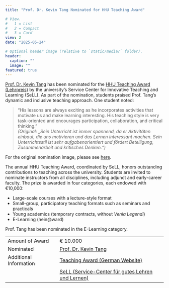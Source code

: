 ```yaml
---
title: "Prof. Dr. Kevin Tang Nominated for HHU Teaching Award"

# View.
#   1 = List
#   2 = Compact
#   3 = Card
view: 2
date: "2025-05-24"

# Optional header image (relative to `static/media/` folder).
header:
  caption: ""
  image: ""
featured: true
---
```


[Prof. Dr. Kevin Tang](https://slam.phil.hhu.de/authors/kevin/) has been nominated for the [HHU Teaching Award (Lehrpreis)](https://www.sell.hhu.de/lehrpreis) by the university’s Service Center for Innovative Teaching and Learning (SeLL). As part of the nomination, students praised Prof. Tang’s dynamic and inclusive teaching approach. One student noted:

> “His lessons are always exciting as he incorporates activities that motivate us and make learning interesting. His teaching style is very task-oriented and encourages participation, collaboration, and critical thinking.”  
> *(Original: „Sein Unterricht ist immer spannend, da er Aktivitäten einbaut, die uns motivieren und das Lernen interessant machen. Sein Unterrichtsstil ist sehr aufgabenorientiert und fördert Beteiligung, Zusammenarbeit und kritisches Denken.“)*

For the original nomination image, please see [here](https://www.sell.hhu.de/fileadmin/_processed_/2/b/csm_Tang_c568f39113.png).

The annual HHU Teaching Award, coordinated by SeLL, honors outstanding contributions to teaching across the university. Students are invited to nominate instructors from all disciplines, including adjunct and early-career faculty. The prize is awarded in four categories, each endowed with €10,000:

- Large-scale courses with a lecture-style format  
- Small-group, participatory teaching formats such as seminars and practicals  
- Young academics (temporary contracts, without *Venia Legendi*)  
- E-Learning (hein@ward)


Prof. Tang has been nominated in the E-Learning category.


|  |  |
| ----------- | ----------- |
| Amount of Award | € 10.000 |
| Nominated | [Prof. Dr. Kevin Tang](https://slam.phil.hhu.de/authors/kevin/) | 
| Additional Information | [Teaching Award (German Website)](https://www.sell.hhu.de/lehrpreis/nominierungen-fuer-den-lehrpreis-2025) |
|  | [SeLL (Service-Center für gutes Lehren und Lernen)](https://www.sell.hhu.de/) |